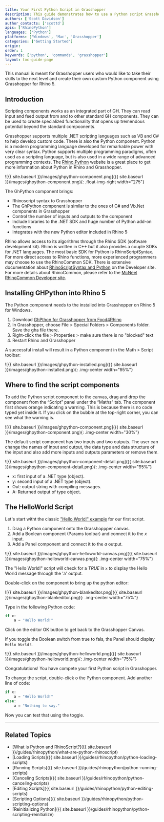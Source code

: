 ```yaml
---
title: Your First Python Script in Grasshopper
description: This guide demonstrates how to use a Python script Grasshopper.
authors: ['Scott Davidson']
author_contacts: ['scottd']
apis: ['RhinoPython']
languages: ['Python']
platforms: ['Windows', 'Mac', 'Grasshopper']
categories: ['Getting Started']
origin:
order: 1
keywords: ['python', 'commands', 'grasshopper']
layout: toc-guide-page
---
```



This manual is meant for Grasshopper users who would like to take their skills to the next level and create their own custom Python component using Grasshopper for Rhino 5.

## Introduction

Scripting components works as an integrated part of GH. They can read input and feed output from and to other standard GH components. They can be used to create specialized functionality that opens up tremendous potential beyond the standard compoonents.

Grasshopper supports multiple .NET scripting languages such as VB and C# to help develop custom code. There is also the Python component. Python is a modern programming language developed for remarkable power with very clear syntax. Python supports multiple programming paradigms, often used as a scripting language, but is also used in a wide range of advanced programming contexts. The [Rhino.Python](http://developer.rhino3d.com/guides/rhinopython/) website is a great place to get more information about Python in Rhino and Grasshopper.

![{{ site.baseurl }}/images/ghpython-component.png]({{ site.baseurl }}/images/ghpython-component.png){: .float-img-right width="275"}

The GhPython component brings:

- Rhinoscript syntax to Grasshopper
- The GhPython component is similar to the ones of C# and Vb.Net components in Grasshopper
- Control the number of inputs and outputs to the component
- Include libraries to the .NET SDK and huge number of Python add-on functions
- Integrates with the new Python editor included in Rhino 5



Rhino allows access to its algorithms through the Rhino SDK (software development kit). Rhino is written in C++ but it also provides a couple SDKs for .NET languages.  The most basic SDK for Python is RhinoScriptSyntax. For more direct access to Rhino functions, more experienced programmers may choose to use the RhinoCommon SDK. There is extensive documentation about [RhinoScriptSyntax and Python](http://developer.rhino3d.com/guides/rhinopython/) on the Developer site. For more details about RhinoCommon, please refer to the [McNeel RhinoCommon Developer site](http://developer.rhino3d.com/guides/rhinocommon). 

## Installing GHPython into Rhino 5

The Python component needs to the installed into Grasshopper on Rhino 5 for Windows. 

1. Download [GhPthon for Grasshopper from Food4Rhino](http://www.food4rhino.com/app/ghpython)
2. In Grasshopper, choose File > Special Folders > Components folder. Save the gha file there.
2. Right-click the file > Properties > make sure there is no "blocked" text
3. Restart Rhino and Grasshopper

A successful install will result in a Python component in the Math > Script toolbar:

![{{ site.baseurl }}/images/ghpython-installed.png]({{ site.baseurl }}/images/ghpython-installed.png){: .img-center width="95%"}


## Where to find the script components

To add the Python script component to the canvas, drag and drop the component from the “Script” panel under the “Maths” tab. The component first shows orange indicating a warning. This is because there is no code typed yet inside it. If you click on the bubble at the top-right corner, you can see what the warning is.

![{{ site.baseurl }}/images/ghpython-component.png]({{ site.baseurl }}/images/ghpython-component.png){: .img-center width="30%"}

The default script component has two inputs and two outputs. The user can change the names of input and output, the data type and data structure of the input and also add more inputs and outputs parameters or remove them.


![{{ site.baseurl }}/images/ghpython-component-detail.png]({{ site.baseurl }}/images/ghpython-component-detail.png){: .img-center width="95%"}

- x: first input of a .NET type (object).
- y: second input of a .NET type (object).
- Out: output string with compiling messages.
- A: Returned output of type object.


## The HelloWorld Script

Let's start witht the classic ["Hello World!" example](https://en.wikipedia.org/wiki/%22Hello,_World!%22_program) for our first script.

1. Drag a Python component onto the Grasshoppper canvas. 
2. Add a Boolean component (Params toolbar) and connect it to the *x* input.
3. Add a Panel component and connect it to the *a* output.

![{{ site.baseurl }}/images/ghpython-helloworld-canvas.png]({{ site.baseurl }}/images/ghpython-helloworld-canvas.png){: .img-center width="75%"}

The "Hello World!" script will check for a *TRUE* in `x` to display the Hello World message through the 'a' output.

Double-click on the component to bring up the python editor:

![{{ site.baseurl }}/images/ghpython-blankeditor.png]({{ site.baseurl }}/images/ghpython-blankeditor.png){: .img-center width="75%"}

Type in the following Python code:

```python
if x:
    a = "Hello World!"
```

Click on the editor OK button to get back to the Grasshopper Canvas.

If you toggle the Boolean switch from true to fals, the Panel should display `Hello World!`.

![{{ site.baseurl }}/images/ghpython-helloworld.png]({{ site.baseurl }}/images/ghpython-helloworld.png){: .img-center width="75%"}

Congratulations!  You have compete your first Python script in Grasshopper.

To change the script, double-click o the Python component. Add another line of code:

```python
if x:
    a = "Hello World!"
else:
    a = "Nothing to say."
```

Now you can test that using the toggle.

---

## Related Topics

- [What is Python and RhinoScript?]({{ site.baseurl }}/guides/rhinopython/what-are-python-rhinoscript)
- [Loading Scripts]({{ site.baseurl }}/guides/rhinopython/python-loading-scripts)
- [Running Scripts]({{ site.baseurl }}/guides/rhinopython/python-running-scripts)
- [Canceling Scripts]({{ site.baseurl }}/guides/rhinopython/python-canceling-scripts)
- [Editing Scripts]({{ site.baseurl }}/guides/rhinopython/python-editing-scripts)
- [Scripting Options]({{ site.baseurl }}/guides/rhinopython/python-scripting-options)
- [Reinitializing Python]({{ site.baseurl }}/guides/rhinopython/python-scripting-reinitialize)
